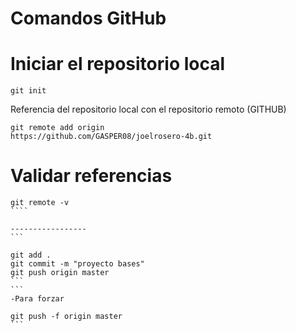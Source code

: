 # Comandos GitHub

# Iniciar el repositorio local 

```
git init 
```


Referencia del repositorio local con el repositorio remoto (GITHUB)
````
git remote add origin
https://github.com/GASPER08/joelrosero-4b.git
````
# Validar referencias 
`````
git remote -v
````

-----------------
```

git add .
git commit -m "proyecto bases"
git push origin master
```
```
-Para forzar 

git push -f origin master 
```
